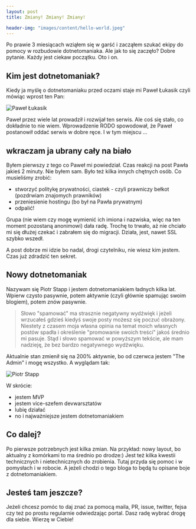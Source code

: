 ```yaml
---
layout: post
title: Zmiany! Zmiany! Zmiany!

header-img: "images/content/hello-world.jpeg"
---
```


Po prawie 3 miesiącach wziąłem się w garść i zacząłem szukać ekipy do pomocy w rozbudowie dotnetomaniaka. Ale jak to się zaczęło? Dobre pytanie. Każdy jest ciekaw początku. Oto i on.

## Kim jest dotnetomaniak?
Kiedy ja myślę o dotnetomaniaku przed oczami staje mi Paweł Łukasik czyli mówiąc wprost ten Pan:
 
![Paweł Łukasik](https://s.gravatar.com/avatar/03bac5300a495cfc72422a34535c08ea?s=400)

Paweł przez wiele lat prowadził i rozwijał ten serwis. Ale coś się stało, co dokładnie to nie wiem. Wprowadzenie RODO spowodował, że Paweł postanowił oddać serwis w dobre ręce. I w tym miejscu ...

## wkraczam ja ubrany cały na biało
Byłem pierwszy z tego co Paweł mi powiedział. Czas reakcji na post Pawła jakieś 2 minuty. 
Nie byłem sam. Było też kilka innych chętnych osób. Co musieliśmy zrobić:
- stworzyć politykę prywatności, ciastek - czyli prawniczy bełkot (pozdrwiam znajomych prawników)
- przeniesienie hostingu (bo był na Pawła prywatnym)
- odpalić!

Grupa (nie wiem czy mogę wymienić ich imiona i nazwiska, więc na ten moment pozostaną anonimowi) dała radę. Trochę to trwało, aż nie chciało mi się dłużej czekać i zabrałem się do migracji. Działa, jest, nawet SSL szybko wszedł.

A post dobrze mi idzie bo nadal, drogi czytelniku, nie wiesz kim jestem. Czas już zdradzić ten sekret.

## Nowy dotnetomaniak
Nazywam się Piotr Stapp i jestem dotnetomaniakiem ładnych kilka lat. Wpierw czysto pasywnie, potem aktywnie (czyli głównie spamując swoim blogiem), potem znów pasywnie. 

> Słowo "spamować" ma strasznie negatywny wydźwięk i jeżeli wrzucałeś gdzieś kiedyś swoje posty możesz się poczuć obrażony. Niestety z czasem moja własna opinia na temat moich własnych postów spadła i określenie "promowanie swoich treści" jakoś średnio mi pasuje. Stąd i słowo spamować w powyższym tekście, ale mam nadzieję, że bez bardzo negatywnego wydźwięku.

Aktualnie stan zmienił się na 200% aktywnie, bo od czerwca jestem "The Admin" i mogę wszystko. A wyglądam tak:
 
![Piotr Stapp](https://s.gravatar.com/avatar/59a1847a5ddbc44183bd874638aac38f?s=400)

W skrócie:
- jestem MVP
- jestem vice-szefem devwarsztatów
- lubię działać
- no i najważniejsze jestem dotnetomaniakiem

## Co dalej?
Po pierwsze potrzebnych jest kilka zmian. Na przykład: nowy layout, bo aktualny z komórkami to ma średnio po drodze:)
Jest też kilka kwestii technicznych i nietechnicznych do zrobienia. Tutaj przyda się pomoc i w pomysłach i w robocie.
A jeżeli chodzi o tego bloga to będą tu opisane boje z dotnetomaniakiem. 

## Jesteś tam jeszcze?
Jeżeli chcesz pomóc to daj znać za pomocą maila, PR, issue, twitter, fejsa czy też po prostu regularnie odwiedzając portal. Dasz radę wybrać drogę dla siebie. Wierzę w Ciebie!

